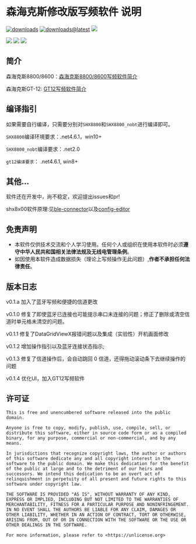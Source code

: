 # 森海克斯修改版写频软件 说明

[![downloads](https://img.shields.io/github/downloads/SydneyOwl/shx8x00-freq-writer-enhanced/total)](https://github.com/SydneyOwl/shx8x00-freq-writer-enhanced/releases?style=for-the-badge)
[![downloads@latest](https://img.shields.io/github/downloads/SydneyOwl/shx8x00-freq-writer-enhanced/latest/total)](https://github.com/SydneyOwl/shx8x00-freq-writer-enhanced/releases/latest?style=for-the-badge)
![](https://img.shields.io/github/v/tag/sydneyowl/shx8x00-freq-writer-enhanced?label=version&style=flat-square?style=for-the-badge)

![](https://github.com/sydneyowl/senhaix-freq-writer-enhanced/actions/workflows/gt12.yml/badge.svg)
![](https://github.com/sydneyowl/senhaix-freq-writer-enhanced/actions/workflows/shx8x00_nobt.yml/badge.svg)
![](https://github.com/sydneyowl/senhaix-freq-writer-enhanced/actions/workflows/shx8x00.yml/badge.svg)

## 简介

森海克斯8800/8600：[森海克斯8800/8600写频软件简介](./readme_shx8x00.md)

森海克斯GT-12: [GT12写频软件简介](./readme_gt12.md)

## 编译指引

如果需要自行编译，只需要分别对`SHX8800`和`SHX8800_nobt`进行编译即可。

`SHX8800`编译环境要求：.net4.6.1，win10+

`SHX8800_nobt`编译要求：.net2.0

`gt12编译要求`： .net4.6.1, win8+

## 其他...

软件还在开发中，尚不稳定，欢迎提出issues和pr!

shx8x00软件原理:见[ble-connector](https://github.com/SydneyOwl/shx8800-ble-connector)以及[config-editor](https://github.com/SydneyOwl/shx8800-config-editor)

## 免责声明

- 本软件仅供技术交流和个人学习使用。任何个人或组织在使用本软件时必须**遵守中华人民共和国相关法律法规及无线电管理条例**。
- 如因使用本软件造成数据损失（理论上写频操作无此问题）,**作者不承担任何法律责任**。

## 版本日志

v0.1.a 加入了蓝牙写频和便捷的信道更改

v0.1.0 修复了即使蓝牙已连接也可能提示串口未连接的问题；修正了删除或清空信道时单元格未清空的问题。

v0.1.1 修复了DataGridViewX报错问题以及集成（实验性）开机画面修改

v0.1.2 增加操作指引以及蓝牙连接状态指示;

v0.1.3 修复了信道操作后，会自动跳回 0 信道，还得拖动滚动条下去继续操作的问题

v0.1.4 优化UI，加入GT12写频软件

## 许可证

```
This is free and unencumbered software released into the public domain.

Anyone is free to copy, modify, publish, use, compile, sell, or
distribute this software, either in source code form or as a compiled
binary, for any purpose, commercial or non-commercial, and by any
means.

In jurisdictions that recognize copyright laws, the author or authors
of this software dedicate any and all copyright interest in the
software to the public domain. We make this dedication for the benefit
of the public at large and to the detriment of our heirs and
successors. We intend this dedication to be an overt act of
relinquishment in perpetuity of all present and future rights to this
software under copyright law.

THE SOFTWARE IS PROVIDED "AS IS", WITHOUT WARRANTY OF ANY KIND,
EXPRESS OR IMPLIED, INCLUDING BUT NOT LIMITED TO THE WARRANTIES OF
MERCHANTABILITY, FITNESS FOR A PARTICULAR PURPOSE AND NONINFRINGEMENT.
IN NO EVENT SHALL THE AUTHORS BE LIABLE FOR ANY CLAIM, DAMAGES OR
OTHER LIABILITY, WHETHER IN AN ACTION OF CONTRACT, TORT OR OTHERWISE,
ARISING FROM, OUT OF OR IN CONNECTION WITH THE SOFTWARE OR THE USE OR
OTHER DEALINGS IN THE SOFTWARE.

For more information, please refer to <https://unlicense.org>
```

